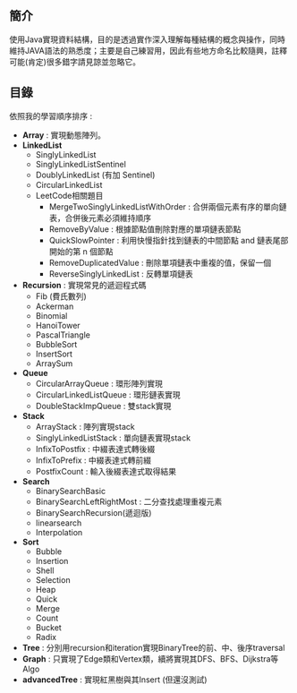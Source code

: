 ## 簡介
使用Java實現資料結構，目的是透過實作深入理解每種結構的概念與操作，同時維持JAVA語法的熟悉度；主要是自己練習用，因此有些地方命名比較隨興，註釋可能(肯定)很多錯字請見諒並忽略它。
## 目錄 
依照我的學習順序排序 : 
+ **Array** : 實現動態陣列。
+ **LinkedList**
  + SinglyLinkedList
  + SinglyLinkedListSentinel
  + DoublyLinkedList (有加 Sentinel)
  + CircularLinkedList
  + LeetCode相關題目
    + MergeTwoSinglyLinkedListWithOrder : 合併兩個元素有序的單向鏈表，合併後元素必須維持順序
    + RemoveByValue : 根據節點值刪除對應的單項鏈表節點
    + QuickSlowPointer : 利用快慢指針找到鏈表的中間節點 and 鏈表尾部開始的第 n 個節點
    + RemoveDuplicatedValue : 刪除單項鏈表中重複的值，保留一個
    + ReverseSinglyLinkedList : 反轉單項鏈表
+ **Recursion** : 實現常見的遞迴程式碼
  + Fib (費氏數列)
  + Ackerman
  + Binomial
  + HanoiTower
  + PascalTriangle
  + BubbleSort
  + InsertSort
  + ArraySum
+ **Queue**
  + CircularArrayQueue : 環形陣列實現
  + CircularLinkedListQueue : 環形鏈表實現
  + DoubleStackImpQueue : 雙stack實現
+ **Stack**
  +  ArrayStack : 陣列實現stack
  +  SinglyLinkedListStack : 單向鏈表實現stack
  +  InfixToPostfix : 中綴表達式轉後綴
  +  InfixToPrefix : 中綴表達式轉前綴
  +  PostfixCount : 輸入後綴表達式取得結果
+ **Search**
  + BinarySearchBasic
  + BinarySearchLeftRightMost : 二分查找處理重複元素
  + BinarySearchRecursion(遞迴版)
  + linearsearch
  + Interpolation
+ **Sort**
  + Bubble
  + Insertion
  + Shell
  + Selection
  + Heap
  + Quick
  + Merge
  + Count
  + Bucket
  + Radix
+ **Tree** : 分別用recursion和iteration實現BinaryTree的前、中、後序traversal
+ **Graph** : 只實現了Edge類和Vertex類，續將實現其DFS、BFS、Dijkstra等Algo
+ **advancedTree** : 實現紅黑樹與其Insert (但還沒測試)
